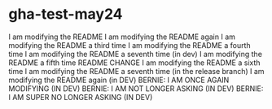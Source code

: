 # gha-test-may24


I am modifying the README
I am modifying the README again
I am modifying the README a third time
I am modifying the README a fourth time
I am modifying the README a seventh time (in dev)
I am modifying the README a fifth time
README CHANGE
I am modifying the README a sixth time
I am modifying the README a seventh time (in the release branch)
I am modifying the README again (in DEV)
BERNIE: I AM ONCE AGAIN MODIFYING (IN DEV)
BERNIE: I AM NOT LONGER ASKING (IN DEV)
BERNIE: I AM SUPER NO LONGER ASKING (IN DEV)